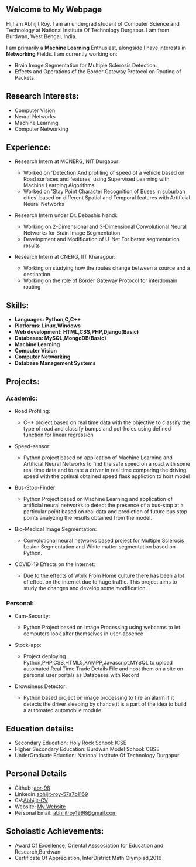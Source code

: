 ## Welcome to My Webpage

Hi,I am Abhijit Roy. I am an undergrad student of Computer Science and Technology at National Institute Of Technology Durgapur. I am from Burdwan, West Bengal, India.

I am primarily a **Machine Learning** Enthusiast, alongside I have interests in **Networking** Fields. I am currently working on:
- Brain Image Segmentation for Multiple Sclerosis Detection.
- Effects and Operations of the Border Gateway Protocol on Routing of Packets.

## Research Interests:

- Computer Vision
- Neural Networks
- Machine Learning
- Computer Networking

## Experience:

- Research Intern at MCNERG, NIT Durgapur:
  - Worked on 'Detection And profiling of speed of a vehicle based on Road surfaces and features' using Supervised Learning with Machine Learning Algorithms
  - Worked on 'Stay Point Character Recognition of Buses in suburban cities' based on different Spatial and Temporal features with Artificial Neural Networks
  
- Research Intern under Dr. Debashis Nandi:
  - Working on 2-Dimensional and 3-Dimensional Convolutional Neural Networks for Brain Image Segmentation
  - Development and Modification of U-Net For better segmentation results

- Research Intern at CNERG, IIT Kharagpur:
  - Working on studying how the routes change between a source and a destination
  - Working on the role of Border Gateway Protocol for interdomain routing

## Skills:
- **Languages: Python,C,C++**
- **Platforms: Linux,Windows**
- **Web development: HTML,CSS,PHP,Django(Basic)**
- **Databases: MySQL,MongoDB(Basic)**
- **Machine Learning**
- **Computer Vision**
- **Computer Networking**
- **Database Management Systems**

## Projects:

### Academic:

- Road Profiling:
  -  C++ project based on real time data with the objective to classify the type of road and classify bumps and pot-holes using defined function for linear regression 

- Speed-sensor:
  - Python project based on application of Machine Learning and Artificial Neural Networks to find the safe speed on a road with some real time data and to rate a driver in real time comparing the driving speed with the optimal obtained speed flask appliction to host model
 
- Bus-Stop-Finder:
  - Python Project based on Machine Learning and application of artificial neural networks to detect the presence of a bus-stop at a particular point based on real data and prediction of future bus stop points analyzing the results obtained from the model.

- Bio-Medical Image Segmentation:
  - Convolutional neural networks based project for Multiple Sclerosis Lesion Segmentation and White matter segmentation based on Python.

- COVID-19 Effects on the Internet:
  - Due to the effects of Work From Home culture there has been a lot of effect on the internet due to huge traffic. This project aims to study the changes and develop some modification.

### Personal:

- Cam-Security:
  - Python Project based on Image Processing using webcams to let computers look after themselves in user-absence

- Stock-app:
  - Project deploying Python,PHP,CSS,HTML5,XAMPP,Javascript,MYSQL to upload automated Real Time Trade Details File and host them on a site on personal user portals as Databases with Record
 
- Drowsiness Detector:
  - Python based project on image processing to fire an alarm if it detects the driver sleeping by chance,it is a part of the idea to build a automated automobile module


## Education details:

- Secondary Education: Holy Rock School: ICSE
- Higher Secondary Education: Burdwan Model School: CBSE
- UnderGraduate Eduction: National Institute Of Technology Durgapur

## Personal Details

- Github :[abr-98](https://github.com/abr-98)
- Linkedin:[abhijit-roy-57a7b1169](https://www.linkedin.com/in/abhijit-roy-57a7b1169/)
- CV:[Abhijit-CV](https://www.slideshare.net/secret/KCSxBGkMdKgJ66)
- Website: [My Website](https://abr-98.github.io/Abhijit-Roy/)
- Personal Email: abhijitroy1998@gmail.com

## Scholastic Achievements:

- Award Of Excellence, Oriental Asscociation for Education and Research,Burdwan
- Certificate Of Appreciation, InterDistrict Math Olympiad,2016

